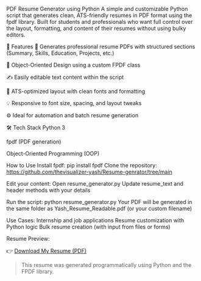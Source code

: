 PDF Resume Generator using Python
A simple and customizable Python script that generates clean, ATS-friendly resumes in PDF format using the fpdf library. Built for students and professionals who want full control over the layout, formatting, and content of their resumes without using bulky editors.

🚀 Features
📄 Generates professional resume PDFs with structured sections (Summary, Skills, Education, Projects, etc.)

🧱 Object-Oriented Design using a custom FPDF class

✍️ Easily editable text content within the script

🎯 ATS-optimized layout with clean fonts and formatting

💡 Responsive to font size, spacing, and layout tweaks

⚙️ Ideal for automation and batch resume generation

🛠️ Tech Stack
Python 3

fpdf (PDF generation)

Object-Oriented Programming (OOP)

How to Use
Install fpdf:
pip install fpdf
Clone the repository:
https://github.com/thevisualizer-yash/Resume-genrator/tree/main

Edit your content:
Open resume_generator.py
Update resume_text and header methods with your details

Run the script:
python resume_generator.py
Your PDF will be generated in the same folder as Yash_Resume_Readable.pdf (or your custom filename)


Use Cases:
Internship and job applications
Resume customization with Python logic
Bulk resume creation (with input from files or forms)

 Resume Preview:

👉 [Download My Resume (PDF)](./Yash_Resume_Final.pdf)

> This resume was generated programmatically using Python and the FPDF library.
